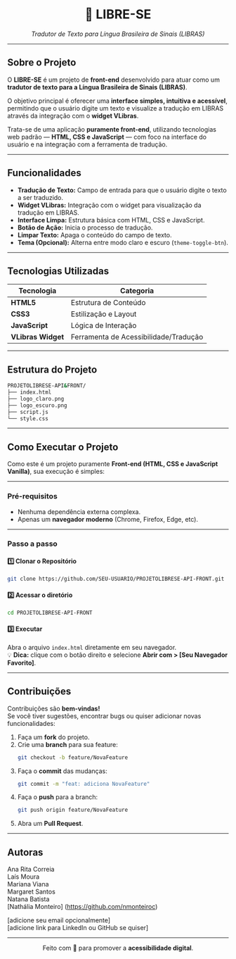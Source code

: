 <h1 align="center">🤟 LIBRE-SE</h1>

<p align="center">
  <em>Tradutor de Texto para Língua Brasileira de Sinais (LIBRAS)</em>
</p>

---

## Sobre o Projeto

O **LIBRE-SE** é um projeto de **front-end** desenvolvido para atuar como um **tradutor de texto para a Língua Brasileira de Sinais (LIBRAS)**.

O objetivo principal é oferecer uma **interface simples, intuitiva e acessível**, permitindo que o usuário digite um texto e visualize a tradução em LIBRAS através da integração com o **widget VLibras**.

Trata-se de uma aplicação **puramente front-end**, utilizando tecnologias web padrão — **HTML, CSS e JavaScript** — com foco na interface do usuário e na integração com a ferramenta de tradução.

---

## Funcionalidades

- **Tradução de Texto:** Campo de entrada para que o usuário digite o texto a ser traduzido.  
- **Widget VLibras:** Integração com o widget para visualização da tradução em LIBRAS.  
- **Interface Limpa:** Estrutura básica com HTML, CSS e JavaScript.  
- **Botão de Ação:** Inicia o processo de tradução.  
- **Limpar Texto:** Apaga o conteúdo do campo de texto.  
- **Tema (Opcional):** Alterna entre modo claro e escuro (`theme-toggle-btn`).  

---

## Tecnologias Utilizadas

| Tecnologia | Categoria |
|-------------|------------|
| **HTML5** | Estrutura de Conteúdo |
| **CSS3** | Estilização e Layout |
| **JavaScript** | Lógica de Interação |
| **VLibras Widget** | Ferramenta de Acessibilidade/Tradução |

---

## Estrutura do Projeto

```bash
PROJETOLIBRESE-API&FRONT/
├── index.html
├── logo_claro.png
├── logo_escuro.png
├── script.js
└── style.css
```

---

## Como Executar o Projeto

Como este é um projeto puramente **Front-end (HTML, CSS e JavaScript Vanilla)**, sua execução é simples:

---

### Pré-requisitos

- Nenhuma dependência externa complexa.  
- Apenas um **navegador moderno** (Chrome, Firefox, Edge, etc).

---

### Passo a passo

#### 1️⃣ Clonar o Repositório
```bash
git clone https://github.com/SEU-USUARIO/PROJETOLIBRESE-API-FRONT.git
```
#### 2️⃣ Acessar o diretório
```bash
cd PROJETOLIBRESE-API-FRONT
```
#### 3️⃣ Executar
Abra o arquivo `index.html` diretamente em seu navegador.  
💡 **Dica:** clique com o botão direito e selecione **Abrir com > [Seu Navegador Favorito]**.

---

## Contribuições

Contribuições são **bem-vindas!**  
Se você tiver sugestões, encontrar bugs ou quiser adicionar novas funcionalidades:

1. Faça um **fork** do projeto.  
2. Crie uma **branch** para sua feature:  
   ```bash
   git checkout -b feature/NovaFeature
   ```
3. Faça o **commit** das mudanças:
   ```bash
   git commit -m "feat: adiciona NovaFeature"
   ```
4. Faça o **push** para a branch:
   ```bash
   git push origin feature/NovaFeature
   ```
5. Abra um **Pull Request**.

---

## Autoras

Ana Rita Correia  
Laís Moura  
Mariana Viana  
Margaret Santos  
Natana Batista  
[Nathália Monteiro] (https://github.com/nmonteiroc)


[adicione seu email opcionalmente]  
[adicione link para LinkedIn ou GitHub se quiser]  

---

<p align="center">
  Feito com 💜 para promover a <strong>acessibilidade digital</strong>.
</p>
